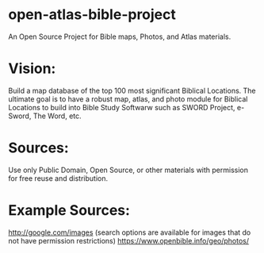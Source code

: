 # open-atlas-bible-project

An Open Source Project for Bible maps, Photos, and Atlas materials.

# Vision:
Build a map database of the top 100 most significant Biblical Locations.
The ultimate goal is to have a robust map, atlas, and photo module for Biblical Locations to build into Bible Study Softwarw such as SWORD Project, e-Sword, The Word, etc.

# Sources:
Use only Public Domain, Open Source, or other materials with permission for free reuse and distribution.

# Example Sources:
http://google.com/images (search options are available for images that do not have permission restrictions)
https://www.openbible.info/geo/photos/

